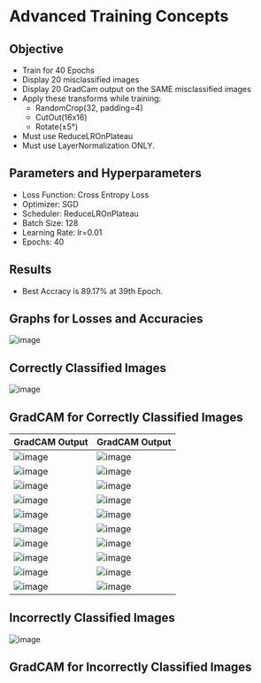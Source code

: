 # Advanced Training Concepts

## Objective
- Train for 40 Epochs
- Display 20 misclassified images
- Display 20 GradCam output on the SAME misclassified images
- Apply these transforms while training:
  - RandomCrop(32, padding=4)
  - CutOut(16x16)
  - Rotate(±5°)
- Must use ReduceLROnPlateau
- Must use LayerNormalization ONLY.

## Parameters and Hyperparameters
- Loss Function: Cross Entropy Loss
- Optimizer: SGD
- Scheduler: ReduceLROnPlateau
- Batch Size: 128
- Learning Rate: lr=0.01
- Epochs: 40

## Results
- Best Accracy is 89.17% at 39th Epoch.

## Graphs for Losses and Accuracies
![image](https://user-images.githubusercontent.com/46129975/124268705-7e262980-db57-11eb-831e-fa0f1ab2c045.png)

## Correctly Classified Images
![image](https://user-images.githubusercontent.com/46129975/124268846-b7f73000-db57-11eb-8597-234d7b5bc587.png)


## GradCAM for Correctly Classified Images
|GradCAM Output|GradCAM Output|
|--------------|--------------|
|![image](https://user-images.githubusercontent.com/46129975/124269298-57b4be00-db58-11eb-8e36-0062fb611871.png)|![image](https://user-images.githubusercontent.com/46129975/124269336-613e2600-db58-11eb-862e-71788c1180ef.png)|
|![image](https://user-images.githubusercontent.com/46129975/124269373-6c915180-db58-11eb-86bc-272c6469424d.png)|![image](https://user-images.githubusercontent.com/46129975/124269387-70bd6f00-db58-11eb-9f71-25ca29d0b5e4.png)|
|![image](https://user-images.githubusercontent.com/46129975/124269402-74e98c80-db58-11eb-8af6-02985e844618.png)|![image](https://user-images.githubusercontent.com/46129975/124269810-fe00c380-db58-11eb-9c40-3bfd8af241f6.png)|
|![image](https://user-images.githubusercontent.com/46129975/124269420-7a46d700-db58-11eb-9c38-af9f940a5b4b.png)|![image](https://user-images.githubusercontent.com/46129975/124269446-83d03f00-db58-11eb-9459-7e53bbc9e284.png)|
|![image](https://user-images.githubusercontent.com/46129975/124269426-7e72f480-db58-11eb-8910-3cda2657ebaa.png)|![image](https://user-images.githubusercontent.com/46129975/124269603-b5e1a100-db58-11eb-99fb-ffb2d154b396.png)|
|![image](https://user-images.githubusercontent.com/46129975/124269588-b11ced00-db58-11eb-9b1e-53bc7b55725a.png)|![image](https://user-images.githubusercontent.com/46129975/124269580-acf0cf80-db58-11eb-8e09-737368d0ffc8.png)|
|![image](https://user-images.githubusercontent.com/46129975/124269565-a82c1b80-db58-11eb-896b-976429fa558c.png)|![image](https://user-images.githubusercontent.com/46129975/124269555-a4989480-db58-11eb-8ca8-d0764450998f.png)|
|![image](https://user-images.githubusercontent.com/46129975/124269543-a1050d80-db58-11eb-89c2-bdf3a430a7e6.png)|![image](https://user-images.githubusercontent.com/46129975/124269532-9cd8f000-db58-11eb-9e2d-54b8ab7c475e.png)|
|![image](https://user-images.githubusercontent.com/46129975/124269520-98acd280-db58-11eb-8937-66c240ef9b13.png)|![image](https://user-images.githubusercontent.com/46129975/124269504-9480b500-db58-11eb-8565-55bbcf7e060e.png)|
|![image](https://user-images.githubusercontent.com/46129975/124269486-8fbc0100-db58-11eb-9415-be437cd81c8c.png)|![image](https://user-images.githubusercontent.com/46129975/124269464-8af74d00-db58-11eb-9998-09f54175c6e4.png)|

## Incorrectly Classified Images
![image](https://user-images.githubusercontent.com/46129975/124268884-c6dde280-db57-11eb-8c34-33f12de6bdce.png)


## GradCAM for Incorrectly Classified Images
